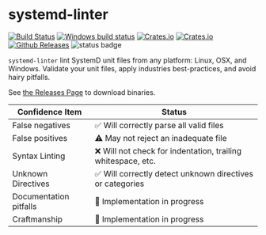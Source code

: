 # systemd-linter

[![Build Status](https://travis-ci.org/mackwic/systemd-linter.svg?branch=master)](https://travis-ci.org/mackwic/systemd-linter)
[![Windows build
status](https://ci.appveyor.com/api/projects/status/github/mackwic/systemd-linter?svg=true)](https://ci.appveyor.com/project/mackwic/systemd-linter)
[![Crates.io](https://img.shields.io/crates/v/systemd-linter.svg?maxAge=2592000)](https://crates.io/crates/systemd-linter)
[![Crates.io](https://img.shields.io/crates/l/systemd-linter.svg?maxAge=2592000)](https://github.com/mackwic/systemd-linter/blob/master/LICENSE)
[![Github Releases](https://img.shields.io/github/downloads/mackwic/systemd-linter/latest/total.svg)](https://github.com/mackwic/systemd-linter/releases/latest)
![status badge](https://img.shields.io/badge/churn-in_development-yellow.svg?style=flat)

`systemd-linter` lint SystemD unit files from any platform: Linux, OSX, and Windows. Validate your unit files, apply industries best-practices, and avoid hairy pitfalls.

See [the Releases Page](https://github.com/mackwic/systemd-linter/releases/latest) to download binaries.

| Confidence Item | Status |
| ------ | ---|
| False negatives | ✅ Will correctly parse all valid files |
| False positives | ⚠️ May not reject an inadequate file |
| Syntax Linting | ❌ Will not check for indentation, trailing whitespace, etc. |
| Unknown Directives | ✅ Will correctly detect unknown directives or categories |
| Documentation pitfalls | 📝 Implementation in progress |
| Craftmanship | 📝 Implementation in progress |




